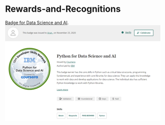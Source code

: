 # Rewards-and-Recognitions

[Badge for Data Science and AI](https://www.credly.com/badges/d4dc14e6-bafb-43a4-a3c5-8a6e376dda83).
![Badge for Data Science and AI](https://github.com/arunahlawat/Rewards-and-Recognitions/blob/main/Badge%20for%20Data%20Science%20and%20AI.png)
